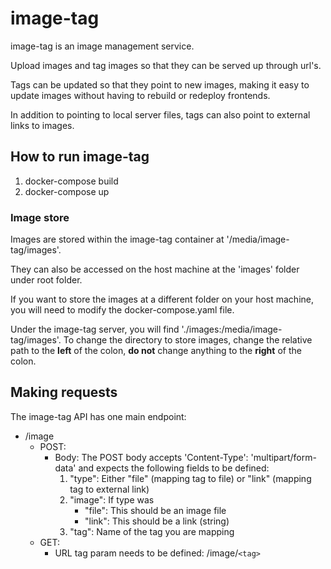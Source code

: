 # image-tag
image-tag is an image management service.

Upload images and tag images so that they can be served up through url's.

Tags can be updated so that they point to new images, making it easy to 
update images without having to rebuild or redeploy frontends.

In addition to pointing to local server files, tags can also point to external links to images.

## How to run image-tag
1. docker-compose build
2. docker-compose up

### Image store
Images are stored within the image-tag container at '/media/image-tag/images'. 

They can also be accessed on the host machine at the 'images' folder under root folder.

If you want to store the images at a different folder on your host machine, you will need to modify the docker-compose.yaml file.

Under the image-tag server, you will find './images:/media/image-tag/images'. To change the directory to store images, change the relative path to the **left** of the colon, **do not** change anything to the **right** of the colon.

## Making requests
The image-tag API has one main endpoint:

* /image
   * POST: 
      * Body: The POST body accepts 'Content-Type': 'multipart/form-data' and expects the following fields to be defined:
         1. "type": Either "file" (mapping tag to file) or "link" (mapping tag to external link)
         2. "image": If type was
            * "file": This should be an image file
            * "link": This should be a link (string)
         3. "tag": Name of the tag you are mapping
   * GET:
      * URL tag param needs to be defined: /image/`<tag>`